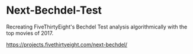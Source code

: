 # Next-Bechdel-Test
Recreating FiveThirtyEight's Bechdel Test analysis algorithmically with the top movies of 2017.

https://projects.fivethirtyeight.com/next-bechdel/
